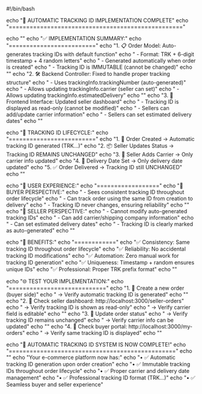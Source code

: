 #!/bin/bash

echo "🔗 AUTOMATIC TRACKING ID IMPLEMENTATION COMPLETE"
echo "=================================================="

echo ""
echo "✅ IMPLEMENTATION SUMMARY:"
echo "========================="
echo "1. 📋 Order Model: Auto-generates tracking IDs with default function"
echo "   - Format: TRK + 6-digit timestamp + 4 random letters"
echo "   - Generated automatically when order is created"
echo "   - Tracking ID is IMMUTABLE (cannot be changed)"
echo ""
echo "2. 🛠️ Backend Controller: Fixed to handle proper tracking structure"
echo "   - Uses trackingInfo.trackingNumber (auto-generated)"
echo "   - Allows updating trackingInfo.carrier (seller can set)"
echo "   - Allows updating trackingInfo.estimatedDelivery"
echo ""
echo "3. 🎨 Frontend Interface: Updated seller dashboard"
echo "   - Tracking ID is displayed as read-only (cannot be modified)"
echo "   - Sellers can add/update carrier information"
echo "   - Sellers can set estimated delivery dates"
echo ""

echo "🔄 TRACKING ID LIFECYCLE:"
echo "========================="
echo "1. 🛒 Order Created → Automatic tracking ID generated (TRK...)"
echo "2. 📦 Seller Updates Status → Tracking ID REMAINS UNCHANGED"
echo "3. 🚚 Seller Adds Carrier → Only carrier info updated"
echo "4. 📅 Delivery Date Set → Only delivery date updated"
echo "5. ✅ Order Delivered → Tracking ID still UNCHANGED"
echo ""

echo "📱 USER EXPERIENCE:"
echo "=================="
echo "👤 BUYER PERSPECTIVE:"
echo "   - Sees consistent tracking ID throughout order lifecycle"
echo "   - Can track order using the same ID from creation to delivery"
echo "   - Tracking ID never changes, ensuring reliability"
echo ""
echo "🏪 SELLER PERSPECTIVE:"
echo "   - Cannot modify auto-generated tracking IDs"
echo "   - Can add carrier/shipping company information"
echo "   - Can set estimated delivery dates"
echo "   - Tracking ID is clearly marked as auto-generated"
echo ""

echo "🎯 BENEFITS:"
echo "============"
echo "✅ Consistency: Same tracking ID throughout order lifecycle"
echo "✅ Reliability: No accidental tracking ID modifications"
echo "✅ Automation: Zero manual work for tracking ID generation"
echo "✅ Uniqueness: Timestamp + random ensures unique IDs"
echo "✅ Professional: Proper TRK prefix format"
echo ""

echo "🌐 TEST YOUR IMPLEMENTATION:"
echo "============================"
echo "1. 🛒 Create a new order (buyer side)"
echo "   → Verify automatic tracking ID is generated"
echo ""
echo "2. 🏪 Check seller dashboard: http://localhost:3000/seller-orders"
echo "   → Verify tracking ID is shown as read-only"
echo "   → Verify carrier field is editable"
echo ""
echo "3. 🔄 Update order status"
echo "   → Verify tracking ID remains unchanged"
echo "   → Verify carrier info can be updated"
echo ""
echo "4. 👤 Check buyer portal: http://localhost:3000/my-orders"
echo "   → Verify same tracking ID is displayed"
echo ""

echo "🎉 AUTOMATIC TRACKING ID SYSTEM IS NOW COMPLETE!"
echo "================================================"
echo ""
echo "Your e-commerce platform now has:"
echo "• ✅ Automatic tracking ID generation upon order creation"
echo "• ✅ Immutable tracking IDs throughout order lifecycle"
echo "• ✅ Proper carrier and delivery date management"
echo "• ✅ Professional tracking ID format (TRK...)"
echo "• ✅ Seamless buyer and seller experience"
